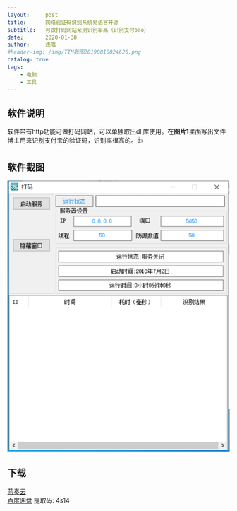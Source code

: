 ```yaml
---
layout:     post
title:      网络验证码识别系统易语言开源
subtitle:   可做打码网站亲测识别率高（识别支付bao）
date:       2020-01-30
author:     浅唱
#header-img: /img/TIM截图20190810024626.png
catalog: true
tags:
    - 电脑
    - 工具
---
```

## 软件说明
软件带有http功能可做打码网站，可以单独取出dll库使用。在**图片1**里面写出文件
博主用来识别支付宝的验证码，识别率很高的。👍

## 软件截图
![QQ拼音截图20200131000010.png](/img/QQ拼音截图20200131000010.png)    

## 下载 
[蓝奏云](https://www.lanzous.com/i8xn2wd)    
[百度网盘](https://pan.baidu.com/s/1NMHfJpTE62R7Z7Pbn8QAkA) 提取码: 4s14        
  
      
